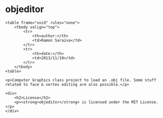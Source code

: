 <div>
	<h1>objeditor</h2>
	
	<table frame="void" rules="none">
		<tbody valign="top">
			<tr>
				<th>author:</th>
				<td>Ramon Saraiva</td>
			</tr>
			<tr>
				<th>date:</th>
				<td>2013/11/10</td>
			</tr>
		</tbody>
	<table>

	<p>Computer Graphics class project to load an .obj file. Some stuff related to face & vertex editing are also possible.</p>

	<div>
		<h2>License</h2>
		<p><strong>objeditor</strong> is licensed under the MIT License.</p>
	</div>
</div>
